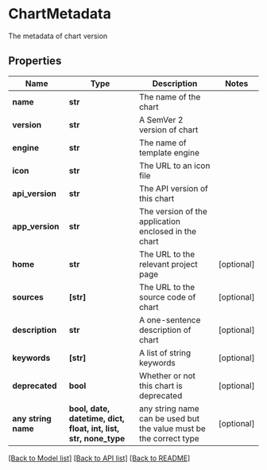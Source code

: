 # ChartMetadata

The metadata of chart version

## Properties
Name | Type | Description | Notes
------------ | ------------- | ------------- | -------------
**name** | **str** | The name of the chart | 
**version** | **str** | A SemVer 2 version of chart | 
**engine** | **str** | The name of template engine | 
**icon** | **str** | The URL to an icon file | 
**api_version** | **str** | The API version of this chart | 
**app_version** | **str** | The version of the application enclosed in the chart | 
**home** | **str** | The URL to the relevant project page | [optional] 
**sources** | **[str]** | The URL to the source code of chart | [optional] 
**description** | **str** | A one-sentence description of chart | [optional] 
**keywords** | **[str]** | A list of string keywords | [optional] 
**deprecated** | **bool** | Whether or not this chart is deprecated | [optional] 
**any string name** | **bool, date, datetime, dict, float, int, list, str, none_type** | any string name can be used but the value must be the correct type | [optional]

[[Back to Model list]](../README.md#documentation-for-models) [[Back to API list]](../README.md#documentation-for-api-endpoints) [[Back to README]](../README.md)



